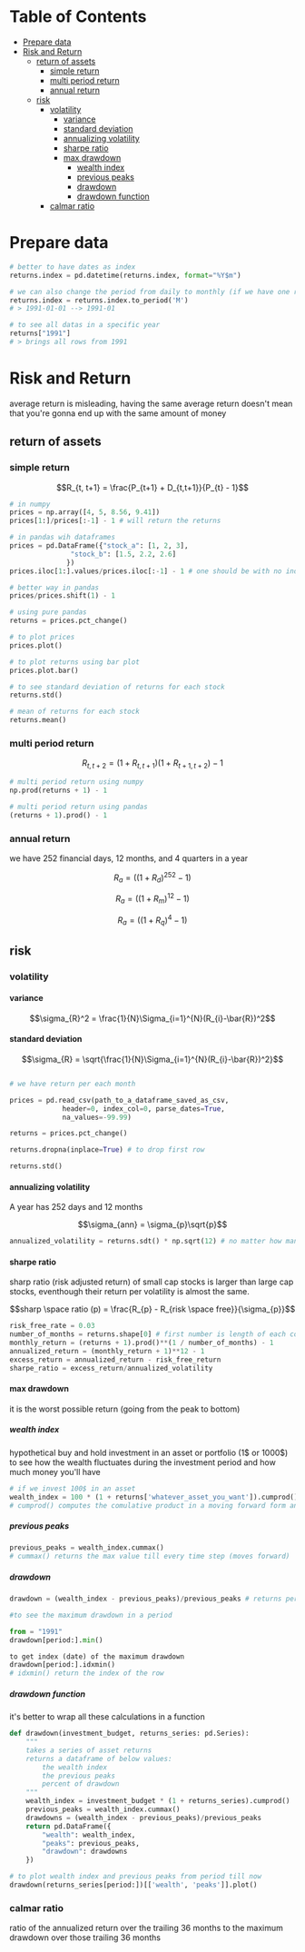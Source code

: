 # Table of Contents

<!-- vim-markdown-toc GFM -->

* [Prepare data](#prepare-data)
* [Risk and Return](#risk-and-return)
	* [return of assets](#return-of-assets)
		* [simple return](#simple-return)
		* [multi period return](#multi-period-return)
		* [annual return](#annual-return)
	* [risk](#risk)
		* [volatility](#volatility)
			* [variance](#variance)
			* [standard deviation](#standard-deviation)
			* [annualizing volatility](#annualizing-volatility)
			* [sharpe ratio](#sharpe-ratio)
			* [max drawdown](#max-drawdown)
				* [wealth index](#wealth-index)
				* [previous peaks](#previous-peaks)
				* [drawdown](#drawdown)
				* [drawdown function](#drawdown-function)
		* [calmar ratio](#calmar-ratio)

<!-- vim-markdown-toc -->

# Prepare data

```python
# better to have dates as index
returns.index = pd.datetime(returns.index, format="%Y$m")

# we can also change the period from daily to monthly (if we have one row for each month)
returns.index = returns.index.to_period('M')
# > 1991-01-01 --> 1991-01

# to see all datas in a specific year
returns["1991"]
# > brings all rows from 1991
```

# Risk and Return

average return is misleading, having the same average return doesn't mean that you're gonna end up with the same amount of money

## return of assets

### simple return
```math
R_{t, t+1} = \frac{P_{t+1} + D_{t,t+1}}{P_{t} - 1}
```

```python
# in numpy
prices = np.array([4, 5, 8.56, 9.41])
prices[1:]/prices[:-1] - 1 # will return the returns

# in pandas wih dataframes
prices = pd.DataFrame({"stock_a": [1, 2, 3],
		       "stock_b": [1.5, 2.2, 2.6]
		      })
prices.iloc[1:].values/prices.iloc[:-1] - 1 # one should be with no index to return dataframe correctly

# better way in pandas
prices/prices.shift(1) - 1

# using pure pandas
returns = prices.pct_change()

# to plot prices
prices.plot()

# to plot returns using bar plot
prices.plot.bar()

# to see standard deviation of returns for each stock
returns.std()

# mean of returns for each stock
returns.mean()

```

### multi period return
```math
R_{t,t+2} = (1 + R_{t,t+1})(1 + R_{t+1, t+2}) - 1
```

```python
# multi period return using numpy
np.prod(returns + 1) - 1

# multi period return using pandas
(returns + 1).prod() - 1
```

### annual return
we have 252 financial days, 12 months, and 4 quarters in a year

```math
R_{a} = ((1 + R_{d})^{252} - 1)
```

```math
R_{a} = ((1 + R_{m})^{12} - 1)
```

```math
R_{a} = ((1 + R_{q})^{4} - 1)
```

## risk

### volatility

#### variance
```math
\sigma_{R}^2 = \frac{1}{N}\Sigma_{i=1}^{N}(R_{i}-\bar{R})^2
```

#### standard deviation
```math
\sigma_{R} = \sqrt{\frac{1}{N}\Sigma_{i=1}^{N}(R_{i}-\bar{R})^2}
```

```python

# we have return per each month

prices = pd.read_csv(path_to_a_dataframe_saved_as_csv,
		     header=0, index_col=0, parse_dates=True,
		     na_values=-99.99)

returns = prices.pct_change()

returns.dropna(inplace=True) # to drop first row

returns.std()
```

#### annualizing volatility

A year has 252 days and 12 months
```math
\sigma_{ann} = \sigma_{p}\sqrt{p}
```

```python
annualized_volatility = returns.sdt() * np.sqrt(12) # no matter how many months we have in data
```

#### sharpe ratio

sharp ratio (risk adjusted return) of small cap stocks is larger than large cap stocks, eventhough their return per volatility is almost the same.
 
```math
sharp \space ratio (p) = \frac{R_{p} - R_{risk \space free}}{\sigma_{p}}
```

```python
risk_free_rate = 0.03
number_of_months = returns.shape[0] # first number is length of each column
monthly_return = (returns + 1).prod()**(1 / number_of_months) - 1
annualized_return = (monthly_return + 1)**12 - 1
excess_return = annualized_return - risk_free_return
sharpe_ratio = excess_return/annualized_volatility

```

#### max drawdown

it is the worst possible return (going from the peak to bottom)

##### wealth index
hypothetical buy and hold investment in an asset or portfolio (1$ or 1000$) to see how the wealth fluctuates during the investment period and how much money you'll have

```python
# if we invest 100$ in an asset
wealth_index = 100 * (1 + returns['whatever_asset_you_want']).cumprod()
# cumprod() computes the comulative product in a moving forward form and returns a column of wealth (each row's value shows the wealth at that month)
```

##### previous peaks
```python
previous_peaks = wealth_index.cummax()
# cummax() returns the max value till every time step (moves forward)
```

##### drawdown
```python
drawdown = (wealth_index - previous_peaks)/previous_peaks # returns percentage

#to see the maximum drawdown in a period

from = "1991"
drawdown[period:].min()

to get index (date) of the maximum drawdown
drawdown[period:].idxmin()
# idxmin() return the index of the row

```

##### drawdown function
it's better to wrap all these calculations in a function
```python
def drawdown(investment_budget, returns_series: pd.Series):
	"""
	takes a series of asset returns
	returns a dataframe of below values:
		the wealth index
		the previous peaks
		percent of drawdown
	"""
	wealth_index = investment_budget * (1 + returns_series).cumprod()
	previous_peaks = wealth_index.cummax()
	drawdowns = (wealth_index - previous_peaks)/previous_peaks
	return pd.DataFrame({
		"wealth": wealth_index,
		"peaks": previous_peaks,
		"drawdown": drawdowns
	})
```

```python
# to plot wealth index and previous peaks from period till now
drawdown(returns_series[period:])[['wealth', 'peaks']].plot()
```

### calmar ratio
ratio of the annualized return over the trailing 36 months to the maximum drawdown over those trailing 36 months


